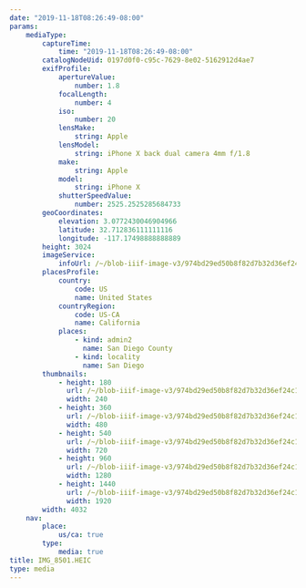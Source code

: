 ```yaml
---
date: "2019-11-18T08:26:49-08:00"
params:
    mediaType:
        captureTime:
            time: "2019-11-18T08:26:49-08:00"
        catalogNodeUid: 0197d0f0-c95c-7629-8e02-5162912d4ae7
        exifProfile:
            apertureValue:
                number: 1.8
            focalLength:
                number: 4
            iso:
                number: 20
            lensMake:
                string: Apple
            lensModel:
                string: iPhone X back dual camera 4mm f/1.8
            make:
                string: Apple
            model:
                string: iPhone X
            shutterSpeedValue:
                number: 2525.2525285684733
        geoCoordinates:
            elevation: 3.0772430046904966
            latitude: 32.712836111111116
            longitude: -117.17498888888889
        height: 3024
        imageService:
            infoUrl: /~/blob-iiif-image-v3/974bd29ed50b8f82d7b32d36ef24c1a4c07c8c196aa35be616ab1eb271d2941b/info.json
        placesProfile:
            country:
                code: US
                name: United States
            countryRegion:
                code: US-CA
                name: California
            places:
                - kind: admin2
                  name: San Diego County
                - kind: locality
                  name: San Diego
        thumbnails:
            - height: 180
              url: /~/blob-iiif-image-v3/974bd29ed50b8f82d7b32d36ef24c1a4c07c8c196aa35be616ab1eb271d2941b/full/240%2C180/0/default.jpg
              width: 240
            - height: 360
              url: /~/blob-iiif-image-v3/974bd29ed50b8f82d7b32d36ef24c1a4c07c8c196aa35be616ab1eb271d2941b/full/480%2C360/0/default.jpg
              width: 480
            - height: 540
              url: /~/blob-iiif-image-v3/974bd29ed50b8f82d7b32d36ef24c1a4c07c8c196aa35be616ab1eb271d2941b/full/720%2C540/0/default.jpg
              width: 720
            - height: 960
              url: /~/blob-iiif-image-v3/974bd29ed50b8f82d7b32d36ef24c1a4c07c8c196aa35be616ab1eb271d2941b/full/1280%2C960/0/default.jpg
              width: 1280
            - height: 1440
              url: /~/blob-iiif-image-v3/974bd29ed50b8f82d7b32d36ef24c1a4c07c8c196aa35be616ab1eb271d2941b/full/1920%2C1440/0/default.jpg
              width: 1920
        width: 4032
    nav:
        place:
            us/ca: true
        type:
            media: true
title: IMG_8501.HEIC
type: media
---
```

